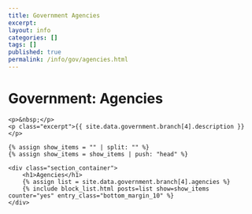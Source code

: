 ```yaml
---
title: Government Agencies
excerpt: 
layout: info
categories: []
tags: []
published: true
permalink: /info/gov/agencies.html
---
```


<div class="section_container_wrapper section_container_wrapper_border">
    <h1>Government: Agencies</h1>
    
    <p>&nbsp;</p>
    <p class="excerpt">{{ site.data.government.branch[4].description }}</p>
    
    {% assign show_items = "" | split: "" %}
    {% assign show_items = show_items | push: "head" %}
    
    <div class="section_container">
        <h1>Agencies</h1>
        {% assign list = site.data.government.branch[4].agencies %}
        {% include block_list.html posts=list show=show_items counter="yes" entry_class="bottom_margin_10" %}
    </div>
</div>

